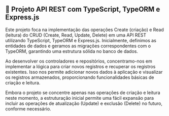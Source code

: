 ## 🚀 Projeto API REST com TypeScript, TypeORM e Express.js

Este projeto foca na implementação das operações Create (criação) e Read (leitura) do CRUD (Create, Read, Update, Delete) em uma API REST utilizando TypeScript, TypeORM e Express.js. Inicialmente, definimos as entidades de dados e geramos as migrações correspondentes com o TypeORM, garantindo uma estrutura sólida no banco de dados.

Ao desenvolver os controladores e repositórios, concentramo-nos em implementar a lógica para criar novos registros e recuperar os registros existentes. Isso nos permite adicionar novos dados à aplicação e visualizar os registros armazenados, proporcionando funcionalidades básicas de criação e leitura.

Embora o projeto se concentre apenas nas operações de criação e leitura neste momento, a estruturação inicial permite uma fácil expansão para incluir as operações de atualização (Update) e exclusão (Delete) no futuro, conforme necessário.
